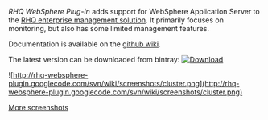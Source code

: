 _RHQ WebSphere Plug-in_ adds support for WebSphere Application Server to the [RHQ enterprise management solution](http://www.jboss.org/rhq). It primarily focuses on monitoring, but also has some limited management features.

Documentation is available on the [github wiki](https://github.com/kszbcss/rhq-websphere-plugin/wiki).

The latest version can be downloaded from bintray: [ ![Download](https://api.bintray.com/packages/kszbcss/generic/rhq-websphere-plugin/images/download.svg) ](https://bintray.com/kszbcss/generic/rhq-websphere-plugin/_latestVersion)

<!-- &lt;wiki:gadget url="http://www.ohloh.net/p/605499/widgets/project\_factoids\_stats.xml" height="250" width="400" border="1"/&gt; -- ohloh gadget doesn't work in markdown, and points to old SVN on google code-->

![http://rhq-websphere-plugin.googlecode.com/svn/wiki/screenshots/cluster.png](http://rhq-websphere-plugin.googlecode.com/svn/wiki/screenshots/cluster.png)

[More screenshots](wiki/Screenshots)

